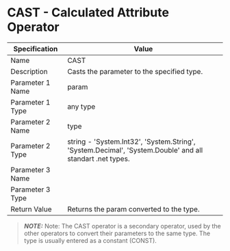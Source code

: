 # CAST - Calculated Attribute Operator

| Specification | Value |
| ---- | ----- |
| Name | CAST |
| Description | Casts the parameter to the specified type. |
| Parameter 1 Name | 	param |
| Parameter 1 Type | 	any type |
| Parameter 2 Name | 	type |
| Parameter 2 Type | string - 'System.Int32', 'System.String', 'System.Decimal', 'System.Double' and all standart .net types. |
| Parameter 3 Name |
| Parameter 3 Type | 
| Return Value | Returns the param converted to the type. |

> **_NOTE:_**  Note: The CAST operator is a secondary operator, used by the other operators to convert their parameters to the same type. The type is usually entered as a constant (CONST).
